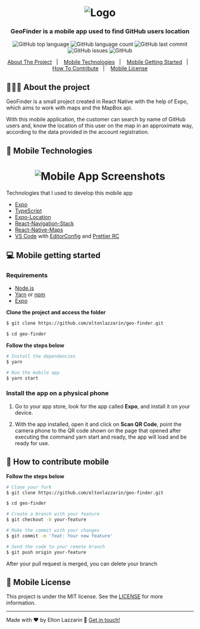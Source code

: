 <h1 align="center">  
	<img alt="Logo" src="https://github.com/eltonlazzarin/geo-finder/blob/main/assets/finderIcon.svg" />
</h1>

<h3 align="center">
  GeoFinder is a mobile app used to find GitHub users location
</h3>

<p align="center">
  <img alt="GitHub top language" src="https://img.shields.io/github/languages/top/eltonlazzarin/geo-finder">

  <img alt="GitHub language count" src="https://img.shields.io/github/languages/count/eltonlazzarin/geo-finder">

  <img alt="GitHub last commit" src="https://img.shields.io/github/last-commit/eltonlazzarin/geo-finder">

  <img alt="GitHub issues" src="https://img.shields.io/github/issues/eltonlazzarin/geo-finder">

  <img alt="GitHub" src="https://img.shields.io/github/license/eltonlazzarin/geo-finder">
</p>

<p align="center">
  <a href="#-about-the-project">About The Project</a>&nbsp;&nbsp;&nbsp;|&nbsp;&nbsp;&nbsp;
  <a href="#-mobile-technologies">Mobile Technologies</a>&nbsp;&nbsp;&nbsp;|&nbsp;&nbsp;&nbsp;
  <a href="#-mobile-getting-started">Mobile Getting Started</a>&nbsp;&nbsp;&nbsp;|&nbsp;&nbsp;&nbsp;
  <a href="#-how-to-contribute-mobile">How To Contribute</a>&nbsp;&nbsp;&nbsp;|&nbsp;&nbsp;&nbsp;
  <a href="#-mobile-license">Mobile License</a>
</p>

## 👨🏻‍💻 About the project

<p>GeoFinder is a small project created in React Native with the help of Expo, which aims to work with maps and the MapBox api.

With this mobile application, the customer can search by name of GitHub users and, know the location of this user on the map in an approximate way, according to the data provided in the account registration.</p>

## 🚀 Mobile Technologies

<h1 align="center">
	<img alt="Mobile App Screenshots" src="https://github.com/eltonlazzarin/geo-finder/blob/main/screenshots/geofinder.PNG" />
</h1>

Technologies that I used to develop this mobile app

- [Expo](https://reactjs.org)
- [TypeScript](https://www.typescriptlang.org/docs)
- [Expo-Location](https://docs.expo.io/versions/latest/sdk/location)
- [React-Navigation-Stack](https://github.com/react-navigation)
- [React-Native-Maps](https://github.com/react-native-community/react-native-maps)
- [VS Code](https://code.visualstudio.com) with [EditorConfig](https://marketplace.visualstudio.com/items?itemName=EditorConfig.EditorConfig) and [Prettier RC](https://github.com/prettier/prettier)

## 💻 Mobile getting started

### Requirements

- [Node.js](https://nodejs.org/en/)
- [Yarn](https://classic.yarnpkg.com/) or [npm](https://www.npmjs.com/)
- [Expo](https://expo.io/learn)

**Clone the project and access the folder**

```bash
$ git clone https://github.com/eltonlazzarin/geo-finder.git

$ cd geo-finder
```

**Follow the steps below**

```bash
# Install the dependencies
$ yarn

# Run the mobile app
$ yarn start
```

### Install the app on a physical phone

1. Go to your app store, look for the app called <strong>Expo</strong>, and install it on your device.

2. With the app installed, open it and click on <strong>Scan QR Code</strong>, point the camera phone to the QR code shown on the page that opened after executing the command yarn start and ready, the app will load and be ready for use.

## 🤔 How to contribute mobile

**Follow the steps below**

```bash
# Clone your fork
$ git clone https://github.com/eltonlazzarin/geo-finder.git

$ cd geo-finder

# Create a branch with your feature
$ git checkout -b your-feature

# Make the commit with your changes
$ git commit -m 'feat: Your new feature'

# Send the code to your remote branch
$ git push origin your-feature
```

After your pull request is merged, you can delete your branch

## 📝 Mobile License

This project is under the MIT license. See the [LICENSE](https://github.com/eltonlazzarin/geo-finder/blob/master/LICENSE) for more information.

---

Made with ♥ by Elton Lazzarin :wave: [Get in touch!](https://www.linkedin.com/in/eltonlazzarin/)
